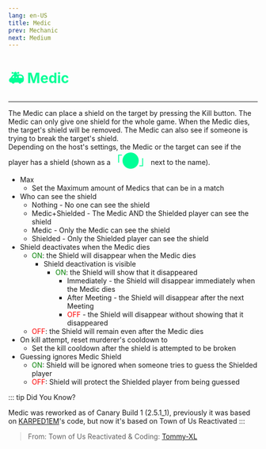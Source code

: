 ```yaml
---
lang: en-US
title: Medic
prev: Mechanic
next: Medium
---
```


# <font color="#00ff97">🚑 <b>Medic</b></font> <Badge text="Support" type="tip" vertical="middle"/>
---

The Medic can place a shield on the target by pressing the Kill button. The Medic can only give one shield for the whole game. When the Medic dies, the target's shield will be removed. The Medic can also see if someone is trying to break the target's shield.<br>
Depending on the host's settings, the Medic or the target can see if the player has a shield (shown as a<font size="5em" color="#00ff97">「⬤」</font>next to the name).
* Max
  * Set the Maximum amount of Medics that can be in a match
* Who can see the shield
  * Nothing - No one can see the shield
  * Medic+Shielded - The Medic AND the Shielded player can see the shield
  * Medic - Only the Medic can see the shield
  * Shielded - Only the Shielded player can see the shield
* Shield deactivates when the Medic dies
  * <font color=green>ON</font>: the Shield will disappear when the Medic dies
    * Shield deactivation is visible
      * <font color=green>ON</font>: the Shield will show that it disappeared
        * Immediately - the Shield will disappear immediately when the Medic dies
        * After Meeting - the Shield will disappear after the next Meeting
        * <font color=red>OFF</font> - the Shield will disappear without showing that it disappeared
  * <font color=red>OFF</font>: the Shield will remain even after the Medic dies
* On kill attempt, reset murderer's cooldown to
  * Set the kill cooldown after the shield is attempted to be broken
* Guessing ignores Medic Shield
  * <font color=green>ON</font>: Shield will be ignored when someone tries to guess the Shielded player
  * <font color=red>OFF</font>: Shield will protect the Shielded player from being guessed

::: tip Did You Know?

Medic was reworked as of Canary Build 1 (2.5.1_1), previously it was based on [KARPED1EM](https://github.com/KARPED1EM)'s code, but now it's based on Town of Us Reactivated
:::

> From: Town of Us Reactivated & Coding: [Tommy-XL](https://github.com/Tommy-XL)